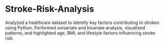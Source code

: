 # Stroke-Risk-Analysis
Analyzed a healthcare dataset to identify key factors contributing to strokes using Python. Performed univariate and bivariate analysis, visualized patterns, and highlighted age, BMI, and lifestyle factors influencing stroke risk.
